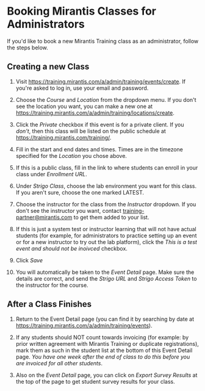 # Booking Mirantis Classes for Administrators

If you'd like to book a new Mirantis Training class as an administrator, follow the steps below.

## Creating a new Class

1.  Visit https://training.mirantis.com/a/admin/training/events/create. If you're asked to log in, use your email and password.

2.  Choose the *Course* and *Location* from the dropdown menu. If you don't see the location you want, you can make a new one at https://training.mirantis.com/a/admin/training/locations/create.

3.  Click the *Private* checkbox if this event is for a private client. If you *don't*, then this class will be listed on the public schedule at https://training.mirantis.com/training/.

4.  Fill in the start and end dates and times. Times are in the timezone specified for the *Location* you chose above.

5.  If this is a public class, fill in the link to where students can enroll in your class under *Enrollment URL*.

6.  Under *Strigo Class*, choose the lab environment you want for this class. If you aren't sure, choose the one marked LATEST.

7.  Choose the instructor for the class from the *Instructor* dropdown. If you don't see the instructor you want, contact training-partner@mirantis.com to get them added to your list.

8.  If this is just a system test or instructor learning that will not have actual students (for example, for administrators to practice setting up an event or for a new instructor to try out the lab platform), click the *This is a test event and should not be inoivced* checkbox.

9.  Click *Save*

10. You will automatically be taken to the *Event Detail* page. Make sure the details are correct, and send the *Strigo URL* and *Strigo Access Token* to the instructor for the course.

## After a Class Finishes

1.  Return to the Event Detail page (you can find it by searching by date at https://training.mirantis.com/a/admin/training/events).

2.  If any students should NOT count towards invoicing (for example: by prior written agreement with Mirantis Training or duplicate registrations), mark them as such in the student list at the bottom of this Event Detail page. *You have one week after the end of class to do this before you are invoiced for all other students*.

3.  Also on the *Event Detail* page, you can click on *Export Survey Results* at the top of the page to get student survey results for your class.
